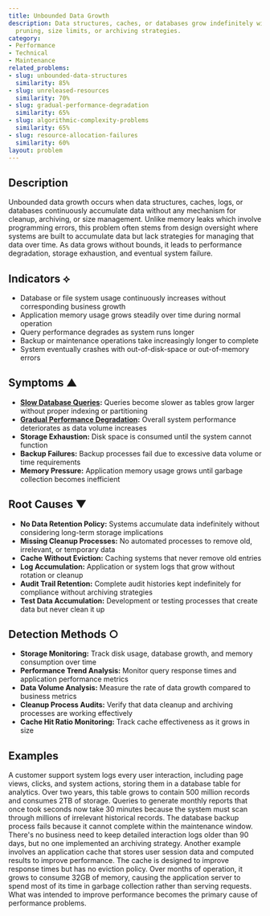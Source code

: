 ```yaml
---
title: Unbounded Data Growth
description: Data structures, caches, or databases grow indefinitely without proper
  pruning, size limits, or archiving strategies.
category:
- Performance
- Technical
- Maintenance
related_problems:
- slug: unbounded-data-structures
  similarity: 85%
- slug: unreleased-resources
  similarity: 70%
- slug: gradual-performance-degradation
  similarity: 65%
- slug: algorithmic-complexity-problems
  similarity: 65%
- slug: resource-allocation-failures
  similarity: 60%
layout: problem
---
```


## Description

Unbounded data growth occurs when data structures, caches, logs, or databases continuously accumulate data without any mechanism for cleanup, archiving, or size management. Unlike memory leaks which involve programming errors, this problem often stems from design oversight where systems are built to accumulate data but lack strategies for managing that data over time. As data grows without bounds, it leads to performance degradation, storage exhaustion, and eventual system failure.

## Indicators ⟡
- Database or file system usage continuously increases without corresponding business growth
- Application memory usage grows steadily over time during normal operation
- Query performance degrades as system runs longer
- Backup or maintenance operations take increasingly longer to complete
- System eventually crashes with out-of-disk-space or out-of-memory errors

## Symptoms ▲
- **[Slow Database Queries](slow-database-queries.md):** Queries become slower as tables grow larger without proper indexing or partitioning
- **[Gradual Performance Degradation](gradual-performance-degradation.md):** Overall system performance deteriorates as data volume increases
- **Storage Exhaustion:** Disk space is consumed until the system cannot function
- **Backup Failures:** Backup processes fail due to excessive data volume or time requirements
- **Memory Pressure:** Application memory usage grows until garbage collection becomes inefficient

## Root Causes ▼
- **No Data Retention Policy:** Systems accumulate data indefinitely without considering long-term storage implications
- **Missing Cleanup Processes:** No automated processes to remove old, irrelevant, or temporary data
- **Cache Without Eviction:** Caching systems that never remove old entries
- **Log Accumulation:** Application or system logs that grow without rotation or cleanup
- **Audit Trail Retention:** Complete audit histories kept indefinitely for compliance without archiving strategies
- **Test Data Accumulation:** Development or testing processes that create data but never clean it up

## Detection Methods ○
- **Storage Monitoring:** Track disk usage, database growth, and memory consumption over time
- **Performance Trend Analysis:** Monitor query response times and application performance metrics
- **Data Volume Analysis:** Measure the rate of data growth compared to business metrics
- **Cleanup Process Audits:** Verify that data cleanup and archiving processes are working effectively
- **Cache Hit Ratio Monitoring:** Track cache effectiveness as it grows in size

## Examples

A customer support system logs every user interaction, including page views, clicks, and system actions, storing them in a database table for analytics. Over two years, this table grows to contain 500 million records and consumes 2TB of storage. Queries to generate monthly reports that once took seconds now take 30 minutes because the system must scan through millions of irrelevant historical records. The database backup process fails because it cannot complete within the maintenance window. There's no business need to keep detailed interaction logs older than 90 days, but no one implemented an archiving strategy. Another example involves an application cache that stores user session data and computed results to improve performance. The cache is designed to improve response times but has no eviction policy. Over months of operation, it grows to consume 32GB of memory, causing the application server to spend most of its time in garbage collection rather than serving requests. What was intended to improve performance becomes the primary cause of performance problems.
